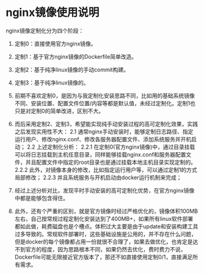 # nginx镜像使用说明
nginx镜像定制化分为四个阶段：
1. 定制0：直接使用官方nginx镜像。
2. 定制1：基于官方nginx镜像的Dockerfile简单改造。
3. 定制2：基于纯净linux镜像的手动commit构建。
4. 定制3：基于纯净linux镜像的。


1. 前期不喜欢定制0，是因为与我定制化安装思路不同，比如用的基础系统镜像不同、安装位置、配置文件位置/内容等都是默认值，未经过定制化。定制1也只是对定制0的简单改进，区别不大。
2. 而后采用定制2、定制3，希望能实现纯手动安装过程的高可定制化效果，实践之后发现实用性不大：
  2.1	通常nginx手动安装时，能够定制日志路径、指定运行用户、修改nginx.conf、修改各服务器配置文件、添加系统服务并开机启动；
  2.2	上述定制化分析：
    2.2.1 在定制0(官方nginx镜像)中，通过目录挂载可以将日志挂载到主机任意目录，同样能够挂载nginx.conf和服务器配置文件，并且配置文件中指定的root目录也是通过挂载本地主机目录实现定制的。
    2.2.2 此外，对镜像本身的修改，比如指定运行用户等，可以通过定制1的方式局部修改；
    2.2.3 并且系统服务与开机启动由docker运行机制来完成；
3. 经过上述分析对比，发现平时手动安装的高可定制化优势，在官方nginx镜像中都是能够包含得住。
4. 此外，还有个严重的区别，就是官方镜像时经过严格优化的，镜像体积100MB左右，自己按常规过程定制化安装达到了400MB+，如果所有linux软件部署都如此做，耗费磁盘也是个槽点。体积过大主要是由于update和安装构建工具过多导致的。常规软件部署时，这些基础设施是公用的，并不存在什么问题，但是docker的每个镜像都占用一份就很不合理了，如果去做优化，也肯定是达不到官方的程度，因为思路根本不同，如果仍然去优化，费时费力不说，Dockerfile可能无限接近官方版本了，那还不如直接使用定制0/1，直接满足所有需求。
